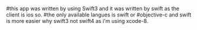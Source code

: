 #this app was written by using Swift3 and it was written by swift as the client is ios so. 
#the only available langues is swift or #objective-c and swift is more easier why swift3 not swift4 as i'm using xcode-8.
